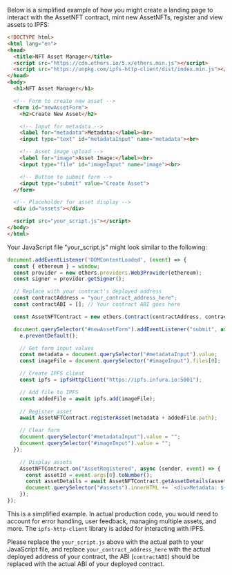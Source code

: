 Below is a simplified example of how you might create a landing page to interact with the AssetNFT contract, mint new AssetNFTs, register and view assets to IPFS:

```html
<!DOCTYPE html>
<html lang="en">
<head>
  <title>NFT Asset Manager</title>
  <script src="https://cdn.ethers.io/5.x/ethers.min.js"></script>
  <script src="https://unpkg.com/ipfs-http-client/dist/index.min.js"></script>
</head>
<body>
  <h1>NFT Asset Manager</h1>

  <!-- Form to create new asset -->
  <form id="newAssetForm">
    <h2>Create New Asset</h2>

    <!-- Input for metadata -->
    <label for="metadata">Metadata:</label><br>
    <input type="text" id="metadataInput" name="metadata"><br>

    <!-- Asset image upload -->
    <label for="image">Asset Image:</label><br>
    <input type="file" id="imageInput" name="image"><br>

    <!-- Button to submit form -->
    <input type="submit" value="Create Asset">
  </form>

  <!-- Placeholder for asset display -->
  <div id="assets"></div>

  <script src="your_script.js"></script>
</body>
</html>
```
Your JavaScript file "your_script.js" might look similar to the following:

```javascript
document.addEventListener('DOMContentLoaded', (event) => {
  const { ethereum } = window;
  const provider = new ethers.providers.Web3Provider(ethereum);
  const signer = provider.getSigner();

  // Replace with your contract's deployed address
  const contractAddress = "your_contract_address_here";
  const contractABI = []; // Your contract ABI goes here

  const AssetNFTContract = new ethers.Contract(contractAddress, contractABI, signer);

  document.querySelector("#newAssetForm").addEventListener("submit", async (e) => {
    e.preventDefault();

    // Get form input values
    const metadata = document.querySelector("#metadataInput").value;
    const imageFile = document.querySelector("#imageInput").files[0];

    // Create IPFS client
    const ipfs = ipfsHttpClient("https://ipfs.infura.io:5001");

    // Add file to IPFS
    const addedFile = await ipfs.add(imageFile);
  
    // Register asset
    await AssetNFTContract.registerAsset(metadata + addedFile.path);

    // Clear form
    document.querySelector("#metadataInput").value = "";
    document.querySelector("#imageInput").value = "";
  });

    // Display assets
    AssetNFTContract.on("AssetRegistered", async (sender, event) => {
      const assetId = event.args[0].toNumber();
      const assetDetails = await AssetNFTContract.getAssetDetails(assetId);
      document.querySelector("#assets").innerHTML += `<div>Metadata: ${assetDetails.metadata} <img src="https://gateway.ipfs.io/ipfs/${assetDetails.metadata}" /></div>`;
    });
});
```

This is a simplified example. In actual production code, you would need to account for error handling, user feedback, managing multiple assets, and more. The `ipfs-http-client` library is added for interacting with IPFS.

Please replace the `your_script.js` above with the actual path to your JavaScript file, and replace `your_contract_address_here` with the actual deployed address of your contract, the ABI (`contractABI`) should be replaced with the actual ABI of your deployed contract.
